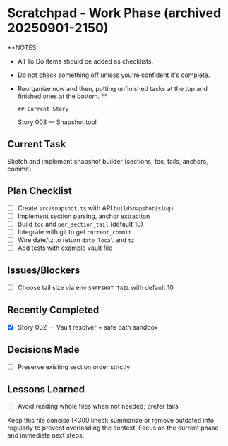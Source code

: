 # Scratchpad - Work Phase (archived 20250901-2150)

**NOTES:

- All To Do items should be added as checklists.
- Do not check something off unless you're confident it's complete.
- Reorganize now and then, putting unfinished tasks at the top and finished ones at the bottom.
  **

      ## Current Story

  Story 003 — Snapshot tool

## Current Task

Sketch and implement snapshot builder (sections, toc, tails, anchors, commit)

## Plan Checklist

- [ ] Create `src/snapshot.ts` with API `buildSnapshot(slug)`
- [ ] Implement section parsing, anchor extraction
- [ ] Build `toc` and `per_section_tail` (default 10)
- [ ] Integrate with git to get `current_commit`
- [ ] Wire date/tz to return `date_local` and `tz`
- [ ] Add tests with example vault file

## Issues/Blockers

- [ ] Choose tail size via env `SNAPSHOT_TAIL` with default 10

## Recently Completed

- [x] Story 002 — Vault resolver + safe path sandbox

## Decisions Made

- [ ] Preserve existing section order strictly

## Lessons Learned

- [ ] Avoid reading whole files when not needed; prefer tails

Keep this file concise (<300 lines): summarize or remove outdated info regularly to prevent overloading the context. Focus on the current phase and immediate next steps.
